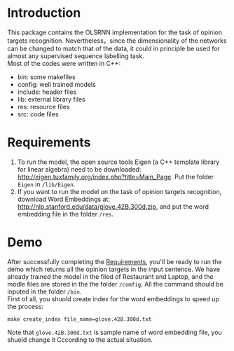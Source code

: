 # Introduction
This package contains the OLSRNN implementation for the task of opinion targets recognition. Nevertheless，since the dimensionality of the networks can be changed to match that of the data, it could in principle be used for almost any
supervised sequence labelling task.    
Most of the codes were written in C++:
- bin: some makefiles
- config: well trained models
- include: header files
- lib: external library files
- res: resource files
- src: code files

# Requirements
1. To run the model, the open source tools Eigen (a C++ template library for linear algebra) need to be downloaded: http://eigen.tuxfamily.org/index.php?title=Main_Page. Put the folder ```Eigen``` in ```/lib/Eigen```.   
2. If you want to run the model on the  task of opinion targets recognition, download Word Embeddings at: http://nlp.stanford.edu/data/glove.42B.300d.zip, and put the word embedding file in the folder ```/res```.   


# Demo
After successfully completing the [Requirements](#requirements), you'll be ready to run the demo which returns all the opinion targets in the input sentence. We have already trained the model in the filed of Restaurant and Laptop, and the modle files are stored in the the folder ```/comfig```. All the command should be inputed in the folder ```/bin```.    
First of all, you shuold create index for the word embeddings to speed up the process:      
```
make create_index file_name=glove.42B.300d.txt
```
Note that ```glove.42B.300d.txt``` is sample name of word embedding file, you shuold change it Cccording to the actual situation.
